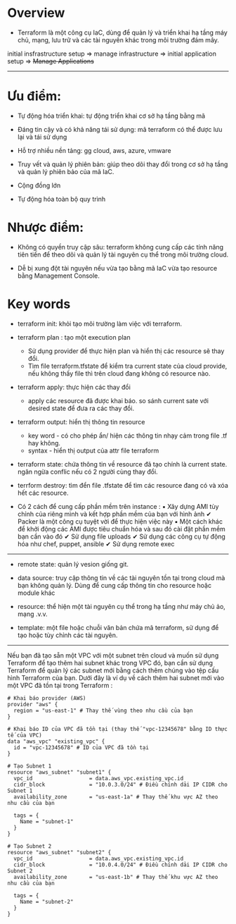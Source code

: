 # Overview
- Terraform là một công cụ IaC, dùng để quản lý và triển khai hạ tầng máy chủ, mạng, lưu trữ và các tài nguyên khác trong môi trường đám mây.

initial insfrastructure setup => manage infrastructure => initial application setup => ~~Manage Applications~~

---

# Ưu điểm:

- Tự động hóa triển khai: tự động triển khai cơ sở hạ tầng bằng mã

- Đáng tin cậy và có khả năng tái sử dụng: mã terraform có thể được lưu lại và tái sử dụng

- Hỗ trợ nhiều nền tảng: gg cloud, aws, azure, vmware

- Truy vết và quản lý phiên bản: giúp theo dõi thay đổi trong cơ sở hạ tầng và quản lý phiên bảo của mã IaC.

- Cộng đồng lớn

- Tự động hóa toàn bộ quy trình

# Nhược điểm:

- Không có quyền truy cập sâu: terraform không cung cấp các tính năng tiên tiến để theo dõi và quản lý tài nguyên cụ thể trong môi trường cloud.

- Dễ bị xung đột tài nguyên nếu vừa tạo bằng mã IaC vừa tạo resource bằng Management Console.

# Key words

- terraform init: khỏi tạo môi trường làm việc với terraform.

- terraform plan : tạo một execution plan
    + Sử dụng provider để thực hiện plan và hiển thị các resource sẽ thay đổi. 
    + Tìm file terraform.tfstate để kiểm tra current state của cloud provide, nếu không thấy file thì trên cloud đang không có resource nào.

- terraform apply: thực hiện các thay đổi
    + apply các resource đã được khai báo. so sánh current sate với desired state để đưa ra các thay đổi.

- terraform output: hiển thị thông tin resource
   + key word - có cho phép ẩn/ hiện các thông tin nhạy cảm trong file .tf hay không. 
   + syntax - hiển thị output của attr file terraform

- terraform state: chứa thông tin về resource đã tạo chính là current state. ngăn ngừa conflic nếu có 2 người cùng thay đổi.

- terrform destroy: tìm đển file .tfstate để tìm các resource đang có và xóa hết các resource.

- Có 2 cách để cung cấp phần mềm trên instance :
  ▪ Xây dựng AMI tùy chỉnh của riêng mình và kết hợp phần mềm của bạn với hình ảnh
    ✔ Packer là một công cụ tuyệt vời để thực hiện việc này
  ▪ Một cách khác để khởi động các AMI được tiêu chuẩn hóa và sau đó cài đặt phần mềm bạn cần vào đó
    ✔ Sử dụng file uploads
    ✔ Sử dụng các công cụ tự động hóa như chef, puppet,  ansible
    ✔ Sử dụng remote exec

---

- remote state: quản lý vesion giống git.

- data source: truy cập thông tin về các tài nguyên tồn tại trong cloud mà bạn không quản lý. Dùng để cung cấp thông tin cho resource hoặc module khác

- resource: thể hiện một tài nguyên cụ thể trong hạ tầng như máy chủ ảo, mạng .v.v.

- template: một file hoặc chuỗi văn bản chứa mã terraform, sử dụng để tạo hoặc tùy chỉnh các tài nguyên.

---
Nếu bạn đã tạo sẵn một VPC với một subnet trên cloud và muốn sử dụng Terraform để tạo thêm hai subnet khác trong VPC đó, bạn cần sử dụng Terraform để quản lý các subnet mới bằng cách thêm chúng vào tệp cấu hình Terraform của bạn. Dưới đây là ví dụ về cách thêm hai subnet mới vào một VPC đã tồn tại trong Terraform :

```
# Khai báo provider (AWS)
provider "aws" {
  region = "us-east-1" # Thay thế vùng theo nhu cầu của bạn
}

# Khai báo ID của VPC đã tồn tại (thay thế "vpc-12345678" bằng ID thực tế của VPC)
data "aws_vpc" "existing_vpc" {
  id = "vpc-12345678" # ID của VPC đã tồn tại
}

# Tạo Subnet 1
resource "aws_subnet" "subnet1" {
  vpc_id                  = data.aws_vpc.existing_vpc.id
  cidr_block              = "10.0.3.0/24" # Điều chỉnh dải IP CIDR cho Subnet 1
  availability_zone       = "us-east-1a" # Thay thế khu vực AZ theo nhu cầu của bạn

  tags = {
    Name = "subnet-1"
  }
}

# Tạo Subnet 2
resource "aws_subnet" "subnet2" {
  vpc_id                  = data.aws_vpc.existing_vpc.id
  cidr_block              = "10.0.4.0/24" # Điều chỉnh dải IP CIDR cho Subnet 2
  availability_zone       = "us-east-1b" # Thay thế khu vực AZ theo nhu cầu của bạn

  tags = {
    Name = "subnet-2"
  }
}
```
